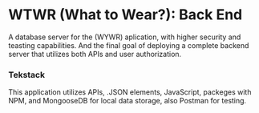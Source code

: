 # WTWR (What to Wear?): Back End

A database server for the (WYWR) aplication, with higher security and teasting capabilities. And the final goal of deploying a complete backend server that utilizes both APIs and user authorization.

### Tekstack

This application utilizes APIs, .JSON elements, JavaScript, packeges with NPM, and MongooseDB for local data storage, also Postman for testing.

